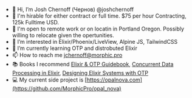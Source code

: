 - 👋 Hi, I’m Josh Chernoff (Чернов) @joshchernoff
- 🤝 I'm hirable for either contract or full time. $75 per hour Contracting, 125k Fulltime USD. 
- 🧭 I'm open to remote work or on locatin in Portland Oregon. Possibly willing to relocate given the opertunities. 
- 👀 I’m interested in Elixir/Phoenix/LiveView, Alpine JS, TailwindCSS
- 🌱 I’m currently learning OTP and distrobuted Elixir
- 📫 How to reach me jchernoff@morphic.pro
- 📚 Books I recommend [Elixir & OTP Guidebook](https://www.manning.com/books/the-little-elixir-and-otp-guidebook), [Concurrent Data Processing in Elixir](https://pragprog.com/titles/sgdpelixir/concurrent-data-processing-in-elixir/), [Designing Elixir Systems with OTP](https://pragprog.com/titles/jgotp/designing-elixir-systems-with-otp/)
- 💻 My current side project is [https://opalnova.com](https://github.com/MorphicPro/opal_nova)

<!---
joshchernoff/joshchernoff is a ✨ special ✨ repository because its `README.md` (this file) appears on your GitHub profile.
You can click the Preview link to take a look at your changes.
--->

